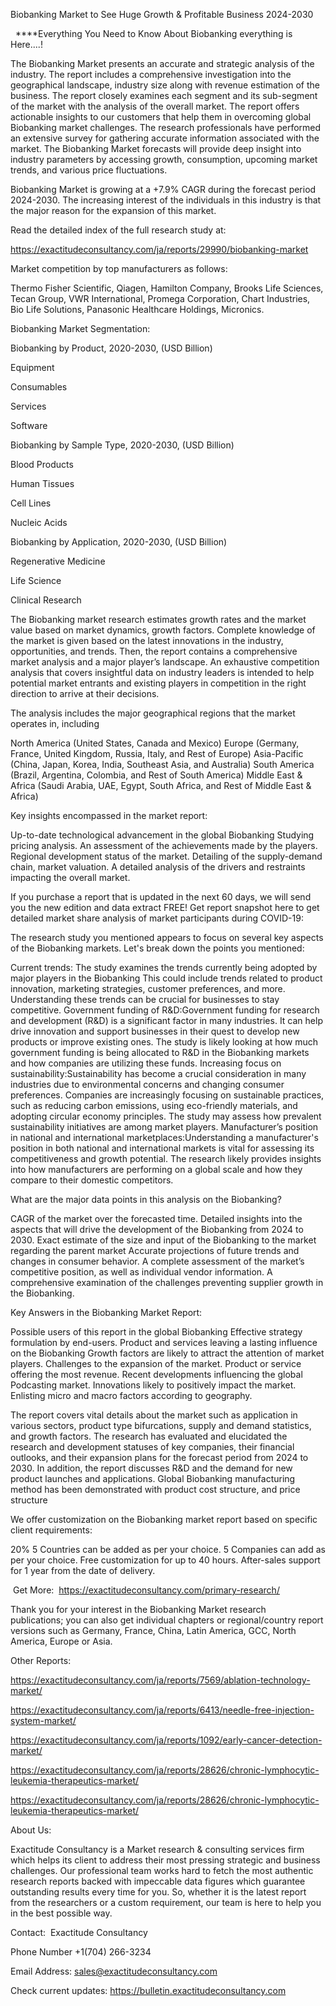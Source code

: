 Biobanking Market to See Huge Growth & Profitable Business 2024-2030

  ****Everything You Need to Know About Biobanking everything is Here....!

The Biobanking Market presents an accurate and strategic analysis of the industry. The report includes a comprehensive investigation into the geographical landscape, industry size along with revenue estimation of the business. The report closely examines each segment and its sub-segment of the market with the analysis of the overall market. The report offers actionable insights to our customers that help them in overcoming global Biobanking market challenges. The research professionals have performed an extensive survey for gathering accurate information associated with the market. The Biobanking Market forecasts will provide deep insight into industry parameters by accessing growth, consumption, upcoming market trends, and various price fluctuations.

Biobanking Market is growing at a +7.9% CAGR during the forecast period 2024-2030. The increasing interest of the individuals in this industry is that the major reason for the expansion of this market.

Read the detailed index of the full research study at:

https://exactitudeconsultancy.com/ja/reports/29990/biobanking-market

Market competition by top manufacturers as follows:

Thermo Fisher Scientific, Qiagen, Hamilton Company, Brooks Life Sciences, Tecan Group, VWR International, Promega Corporation, Chart Industries, Bio Life Solutions, Panasonic Healthcare Holdings, Micronics.

Biobanking Market Segmentation:

Biobanking by Product, 2020-2030, (USD Billion)

Equipment

Consumables

Services

Software

Biobanking by Sample Type, 2020-2030, (USD Billion)

Blood Products

Human Tissues

Cell Lines

Nucleic Acids

Biobanking by Application, 2020-2030, (USD Billion)

Regenerative Medicine

Life Science

Clinical Research

The Biobanking market research estimates growth rates and the market value based on market dynamics, growth factors. Complete knowledge of the market is given based on the latest innovations in the industry, opportunities, and trends. Then, the report contains a comprehensive market analysis and a major player’s landscape. An exhaustive competition analysis that covers insightful data on industry leaders is intended to help potential market entrants and existing players in competition in the right direction to arrive at their decisions.

The analysis includes the major geographical regions that the market operates in, including

North America (United States, Canada and Mexico)
Europe (Germany, France, United Kingdom, Russia, Italy, and Rest of Europe)
Asia-Pacific (China, Japan, Korea, India, Southeast Asia, and Australia)
South America (Brazil, Argentina, Colombia, and Rest of South America)
Middle East & Africa (Saudi Arabia, UAE, Egypt, South Africa, and Rest of Middle East & Africa)

Key insights encompassed in the market report:

Up-to-date technological advancement in the global Biobanking
Studying pricing analysis.
An assessment of the achievements made by the players.
Regional development status of the market.
Detailing of the supply-demand chain, market valuation.
A detailed analysis of the drivers and restraints impacting the overall market.

If you purchase a report that is updated in the next 60 days, we will send you the new edition and data extract FREE! Get report snapshot here to get detailed market share analysis of market participants during COVID-19:

The research study you mentioned appears to focus on several key aspects of the Biobanking markets. Let's break down the points you mentioned:

Current trends: The study examines the trends currently being adopted by major players in the Biobanking This could include trends related to product innovation, marketing strategies, customer preferences, and more. Understanding these trends can be crucial for businesses to stay competitive.
Government funding of R&D:Government funding for research and development (R&D) is a significant factor in many industries. It can help drive innovation and support businesses in their quest to develop new products or improve existing ones. The study is likely looking at how much government funding is being allocated to R&D in the Biobanking markets and how companies are utilizing these funds.
Increasing focus on sustainability:Sustainability has become a crucial consideration in many industries due to environmental concerns and changing consumer preferences. Companies are increasingly focusing on sustainable practices, such as reducing carbon emissions, using eco-friendly materials, and adopting circular economy principles. The study may assess how prevalent sustainability initiatives are among market players.
Manufacturer’s position in national and international marketplaces:Understanding a manufacturer's position in both national and international markets is vital for assessing its competitiveness and growth potential. The research likely provides insights into how manufacturers are performing on a global scale and how they compare to their domestic competitors.

What are the major data points in this analysis on the Biobanking?

CAGR of the market over the forecasted time.
Detailed insights into the aspects that will drive the development of the Biobanking from 2024 to 2030.
Exact estimate of the size and input of the Biobanking to the market regarding the parent market
Accurate projections of future trends and changes in consumer behavior. A complete assessment of the market’s competitive position, as well as individual vendor information.
A comprehensive examination of the challenges preventing supplier growth in the Biobanking.

Key Answers in the Biobanking Market Report:

Possible users of this report in the global Biobanking
Effective strategy formulation by end-users.
Product and services leaving a lasting influence on the Biobanking
Growth factors are likely to attract the attention of market players.
Challenges to the expansion of the market.
Product or service offering the most revenue.
Recent developments influencing the global Podcasting market.
Innovations likely to positively impact the market.
Enlisting micro and macro factors according to geography.

The report covers vital details about the market such as application in various sectors, product type bifurcations, supply and demand statistics, and growth factors. The research has evaluated and elucidated the research and development statuses of key companies, their financial outlooks, and their expansion plans for the forecast period from 2024 to 2030. In addition, the report discusses R&D and the demand for new product launches and applications. Global Biobanking manufacturing method has been demonstrated with product cost structure, and price structure

We offer customization on the Biobanking market report based on specific client requirements:

20%
5 Countries can be added as per your choice.
5 Companies can add as per your choice.
Free customization for up to 40 hours.
After-sales support for 1 year from the date of delivery.

 Get More:  https://exactitudeconsultancy.com/primary-research/

Thank you for your interest in the Biobanking Market research publications; you can also get individual chapters or regional/country report versions such as Germany, France, China, Latin America, GCC, North America, Europe or Asia.

Other Reports:

https://exactitudeconsultancy.com/ja/reports/7569/ablation-technology-market/

https://exactitudeconsultancy.com/ja/reports/6413/needle-free-injection-system-market/

https://exactitudeconsultancy.com/ja/reports/1092/early-cancer-detection-market/

https://exactitudeconsultancy.com/ja/reports/28626/chronic-lymphocytic-leukemia-therapeutics-market/

https://exactitudeconsultancy.com/ja/reports/28626/chronic-lymphocytic-leukemia-therapeutics-market/

About Us:

Exactitude Consultancy is a Market research & consulting services firm which helps its client to address their most pressing strategic and business challenges. Our professional team works hard to fetch the most authentic research reports backed with impeccable data figures which guarantee outstanding results every time for you. So, whether it is the latest report from the researchers or a custom requirement, our team is here to help you in the best possible way.

Contact:  Exactitude Consultancy

Phone Number +1(704) 266-3234

Email Address: sales@exactitudeconsultancy.com

Check current updates: https://bulletin.exactitudeconsultancy.com
